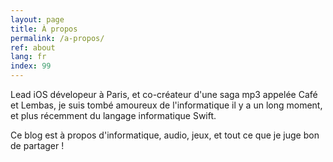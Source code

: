 ```yaml
---
layout: page
title: À propos
permalink: /a-propos/
ref: about
lang: fr
index: 99
---
```


Lead iOS dévelopeur à Paris, et co-créateur d'une saga mp3 appelée Café et Lembas,
je suis tombé amoureux de l'informatique il y a un long moment, et plus récemment du langage informatique Swift.

Ce blog est à propos d'informatique, audio, jeux, et tout ce que je juge bon de partager !